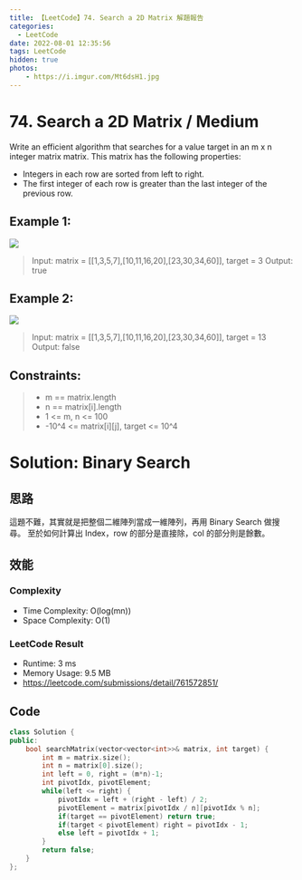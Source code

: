 ```yaml
---
title: 【LeetCode】74. Search a 2D Matrix 解題報告
categories:
  - LeetCode
date: 2022-08-01 12:35:56
tags: LeetCode
hidden: true
photos:
    - https://i.imgur.com/Mt6dsH1.jpg
---
```

 
# 74. Search a 2D Matrix / Medium
Write an efficient algorithm that searches for a value target in an m x n integer matrix matrix. This matrix has the following properties:

- Integers in each row are sorted from left to right.
- The first integer of each row is greater than the last integer of the previous row.

<!-- more --> 
 

## Example 1:
![](https://assets.leetcode.com/uploads/2020/10/05/mat.jpg)
> Input: matrix = [[1,3,5,7],[10,11,16,20],[23,30,34,60]], target = 3
> Output: true

## Example 2:
![](https://assets.leetcode.com/uploads/2020/10/05/mat2.jpg)
> Input: matrix = [[1,3,5,7],[10,11,16,20],[23,30,34,60]], target = 13
> Output: false

## Constraints: 
> - m == matrix.length
> - n == matrix[i].length
> - 1 <= m, n <= 100
> - -10^4 <= matrix[i][j], target <= 10^4

# Solution: Binary Search
## 思路 

這題不難，其實就是把整個二維陣列當成一維陣列，再用 Binary Search 做搜尋。
至於如何計算出 Index，row 的部分是直接除，col 的部分則是餘數。

## 效能

### Complexity 
- Time Complexity: O(log(mn))
- Space Complexity: O(1)

### LeetCode Result

- Runtime: 3 ms
- Memory Usage: 9.5 MB 
- https://leetcode.com/submissions/detail/761572851/

## Code
```cpp
class Solution {
public:
    bool searchMatrix(vector<vector<int>>& matrix, int target) {
        int m = matrix.size();
        int n = matrix[0].size();
        int left = 0, right = (m*n)-1;
        int pivotIdx, pivotElement;
        while(left <= right) {
            pivotIdx = left + (right - left) / 2;
            pivotElement = matrix[pivotIdx / n][pivotIdx % n];
            if(target == pivotElement) return true;
            if(target < pivotElement) right = pivotIdx - 1;
            else left = pivotIdx + 1;
        }
        return false;
    }
};
```